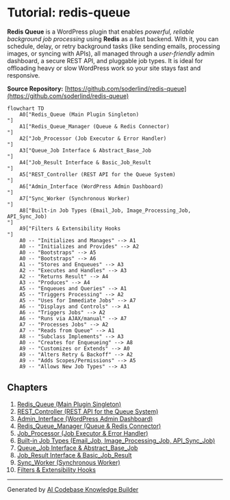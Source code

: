 # Tutorial: redis-queue

**Redis Queue** is a WordPress plugin that enables *powerful, reliable background job processing* using **Redis** as a fast backend. With it, you can schedule, delay, or retry background tasks (like sending emails, processing images, or syncing with APIs), all managed through a *user-friendly* admin dashboard, a secure REST API, and pluggable job types. It is ideal for offloading heavy or slow WordPress work so your site stays fast and responsive.


**Source Repository:** [https://github.com/soderlind/redis-queue](https://github.com/soderlind/redis-queue)

```mermaid
flowchart TD
    A0["Redis_Queue (Main Plugin Singleton)
"]
    A1["Redis_Queue_Manager (Queue & Redis Connector)
"]
    A2["Job_Processor (Job Executor & Error Handler)
"]
    A3["Queue_Job Interface & Abstract_Base_Job
"]
    A4["Job_Result Interface & Basic_Job_Result
"]
    A5["REST_Controller (REST API for the Queue System)
"]
    A6["Admin_Interface (WordPress Admin Dashboard)
"]
    A7["Sync_Worker (Synchronous Worker)
"]
    A8["Built-in Job Types (Email_Job, Image_Processing_Job, API_Sync_Job)
"]
    A9["Filters & Extensibility Hooks
"]
    A0 -- "Initializes and Manages" --> A1
    A0 -- "Initializes and Provides" --> A2
    A0 -- "Bootstraps" --> A5
    A0 -- "Bootstraps" --> A6
    A1 -- "Stores and Enqueues" --> A3
    A2 -- "Executes and Handles" --> A3
    A2 -- "Returns Result" --> A4
    A3 -- "Produces" --> A4
    A5 -- "Enqueues and Queries" --> A1
    A5 -- "Triggers Processing" --> A2
    A5 -- "Uses for Immediate Jobs" --> A7
    A6 -- "Displays and Controls" --> A1
    A6 -- "Triggers Jobs" --> A2
    A6 -- "Runs via AJAX/manual" --> A7
    A7 -- "Processes Jobs" --> A2
    A7 -- "Reads from Queue" --> A1
    A8 -- "Subclass Implements" --> A3
    A0 -- "Creates for Enqueueing" --> A8
    A9 -- "Customizes or Extends" --> A0
    A9 -- "Alters Retry & Backoff" --> A2
    A9 -- "Adds Scopes/Permissions" --> A5
    A9 -- "Allows New Job Types" --> A3
```

## Chapters

1. [Redis_Queue (Main Plugin Singleton)
](01_redis_queue__main_plugin_singleton__.md)
2. [REST_Controller (REST API for the Queue System)
](02_rest_controller__rest_api_for_the_queue_system__.md)
3. [Admin_Interface (WordPress Admin Dashboard)
](03_admin_interface__wordpress_admin_dashboard__.md)
4. [Redis_Queue_Manager (Queue & Redis Connector)
](04_redis_queue_manager__queue___redis_connector__.md)
5. [Job_Processor (Job Executor & Error Handler)
](05_job_processor__job_executor___error_handler__.md)
6. [Built-in Job Types (Email_Job, Image_Processing_Job, API_Sync_Job)
](06_built_in_job_types__email_job__image_processing_job__api_sync_job__.md)
7. [Queue_Job Interface & Abstract_Base_Job
](07_queue_job_interface___abstract_base_job_.md)
8. [Job_Result Interface & Basic_Job_Result
](08_job_result_interface___basic_job_result_.md)
9. [Sync_Worker (Synchronous Worker)
](09_sync_worker__synchronous_worker__.md)
10. [Filters & Extensibility Hooks
](10_filters___extensibility_hooks_.md)


---

Generated by [AI Codebase Knowledge Builder](https://github.com/The-Pocket/Tutorial-Codebase-Knowledge)
